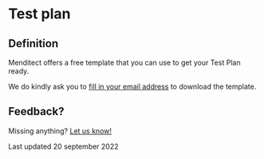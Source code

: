 # Test plan

## Definition

Menditect offers a free template that you can use to get your Test Plan ready.

We do kindly ask you to [fill in your email address](https://docs.google.com/forms/d/e/1FAIpQLSdh4M4JE4ljjVI8zua5nJ9fdOlDE-9a-DCcI5dqM5EcZZBNRA/viewform?usp=sf_link) to download the template.

## Feedback?
Missing anything? [Let us know!](mailto:support@menditect.com)

Last updated 20 september 2022